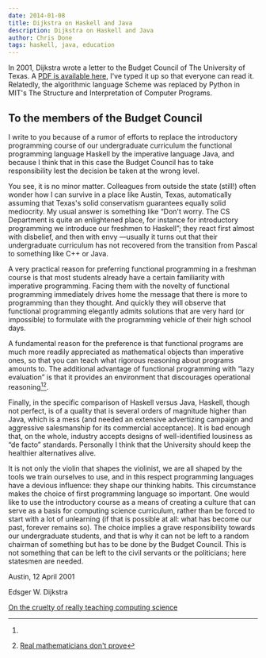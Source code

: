 ```yaml
---
date: 2014-01-08
title: Dijkstra on Haskell and Java
description: Dijkstra on Haskell and Java
author: Chris Done
tags: haskell, java, education
---
```


In 2001, Dijkstra wrote a letter to the Budget Council of The
University of Texas. A
[PDF is available here](http://www.cs.utexas.edu/users/EWD/OtherDocs/To%20the%20Budget%20Council%20concerning%20Haskell.pdf),
I've typed it up so that everyone can read it. Relatedly, the
algorithmic language Scheme was replaced by Python in MIT's The
Structure and Interpretation of Computer Programs.

## To the members of the Budget Council

I write to you because of a rumor of efforts to replace the
introductory programming course of our undergraduate curriculum the
functional programming language Haskell by the imperative language
Java, and because I think that in this case the Budget Council has to
take responsibility lest the decision be taken at the wrong level.

You see, it is no minor matter. Colleagues from outside the state
(still!) often wonder how I can survive in a place like Austin, Texas,
automatically assuming that Texas's solid conservatism guarantees
equally solid mediocrity. My usual answer is something like “Don't
worry. The CS Department is quite an enlightened place, for instance
for introductory programming we introduce our freshmen to Haskell”;
they react first almost with disbelief, and then with envy —usually
it turns out that their undergraduate curriculum has not recovered
from the transition from Pascal to something like C++ or Java.

A very practical reason for preferring functional programming in a
freshman course is that most students already have a certain
familiarity with imperative programming. Facing them with the novelty
of functional programming immediately drives home the message that
there is more to programming than they thought. And quickly they will
observe that functional programming elegantly admits solutions that
are very hard (or impossible) to formulate with the programming
vehicle of their high school days.

A fundamental reason for the preference is that functional programs
are much more readily appreciated as mathematical objects than
imperative ones, so that you can teach what rigorous reasoning about
programs amounts to. The additional advantage of functional
programming with “lazy evaluation” is that it provides an environment
that discourages
operational reasoning[^1][^2].

Finally, in the specific comparison of Haskell versus Java, Haskell,
though not perfect, is of a quality that is several orders of
magnitude higher than Java, which is a mess (and needed an extensive
advertizing campaign and aggressive salesmanship for its commercial
acceptance). It is bad enough that, on the whole, industry accepts
designs of well-identified lousiness as “de facto”
standards. Personally I think that the University should keep the
healthier alternatives alive.

It is not only the violin that shapes the violinist, we are all shaped
by the tools we train ourselves to use, and in this respect
programming languages have a devious influence: they shape our
thinking habits. This circumstance makes the choice of first
programming language so important. One would like to use the
introductory course as a means of creating a culture that can serve as
a basis for computing science curriculum, rather than be forced to
start with a lot of unlearning (if that is possible at all: what has
become our past, forever remains so). The choice implies a grave
responsibility towards our undergraduate students, and that is why it
can not be left to a random chairman of something but has to be done
by the Budget Council. This is not something that can be left to the
civil servants or the politicians; here statesmen are needed.

Austin, 12 April 2001

Edsger W. Dijkstra

[^1]:
[On the cruelty of really teaching computing science](http://www.cs.utexas.edu/~EWD/transcriptions/EWD10xx/EWD1036.html)

[^2]: [Real mathematicians don't prove](http://www.cs.utexas.edu/~EWD/transcriptions/EWD10xx/EWD1012.html)
